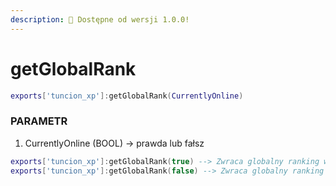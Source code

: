 ```yaml
---
description: 🔧 Dostępne od wersji 1.0.0!
---
```


# getGlobalRank

```lua title="Składnia eksportu"
exports['tuncion_xp']:getGlobalRank(CurrentlyOnline)
```

### PARAMETR

1. CurrentlyOnline <span className="color-blue">(BOOL)</span> <span className="color-orange">-> prawda lub fałsz</span>

```lua
exports['tuncion_xp']:getGlobalRank(true) --> Zwraca globalny ranking wszystkich graczy online
exports['tuncion_xp']:getGlobalRank(false) --> Zwraca globalny ranking wszystkich graczy
```